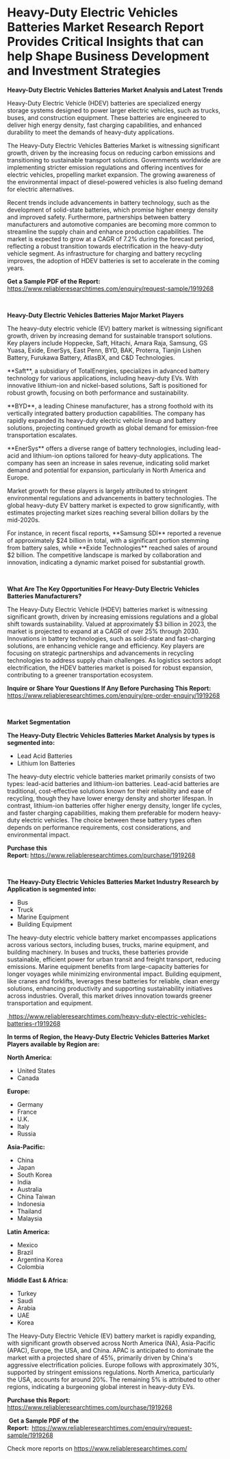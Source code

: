 <p><h1>Heavy-Duty Electric Vehicles Batteries Market Research Report Provides Critical Insights that can help Shape Business Development and Investment Strategies</h1></p><p><strong>Heavy-Duty Electric Vehicles Batteries Market Analysis and Latest Trends</strong></p>
<p><p>Heavy-Duty Electric Vehicle (HDEV) batteries are specialized energy storage systems designed to power larger electric vehicles, such as trucks, buses, and construction equipment. These batteries are engineered to deliver high energy density, fast charging capabilities, and enhanced durability to meet the demands of heavy-duty applications.</p><p>The Heavy-Duty Electric Vehicles Batteries Market is witnessing significant growth, driven by the increasing focus on reducing carbon emissions and transitioning to sustainable transport solutions. Governments worldwide are implementing stricter emission regulations and offering incentives for electric vehicles, propelling market expansion. The growing awareness of the environmental impact of diesel-powered vehicles is also fueling demand for electric alternatives.</p><p>Recent trends include advancements in battery technology, such as the development of solid-state batteries, which promise higher energy density and improved safety. Furthermore, partnerships between battery manufacturers and automotive companies are becoming more common to streamline the supply chain and enhance production capabilities. The market is expected to grow at a CAGR of 7.2% during the forecast period, reflecting a robust transition towards electrification in the heavy-duty vehicle segment. As infrastructure for charging and battery recycling improves, the adoption of HDEV batteries is set to accelerate in the coming years.</p></p>
<p><strong>Get a Sample PDF of the Report:&nbsp;</strong> <a href="https://www.reliableresearchtimes.com/enquiry/request-sample/1919268?utm_campaign=2440&utm_medium=2&utm_source=Github&utm_content=ia&utm_term=14022025&utm_id=heavy-duty-electric-vehicles-batteries">https://www.reliableresearchtimes.com/enquiry/request-sample/1919268</a></p>
<p>&nbsp;</p>
<p><strong>Heavy-Duty Electric Vehicles Batteries Major Market Players</strong></p>
<p><p>The heavy-duty electric vehicle (EV) battery market is witnessing significant growth, driven by increasing demand for sustainable transport solutions. Key players include Hoppecke, Saft, Hitachi, Amara Raja, Samsung, GS Yuasa, Exide, EnerSys, East Penn, BYD, BAK, Proterra, Tianjin Lishen Battery, Furukawa Battery, AtlasBX, and C&D Technologies.</p><p>**Saft**, a subsidiary of TotalEnergies, specializes in advanced battery technology for various applications, including heavy-duty EVs. With innovative lithium-ion and nickel-based solutions, Saft is positioned for robust growth, focusing on both performance and sustainability. </p><p>**BYD**, a leading Chinese manufacturer, has a strong foothold with its vertically integrated battery production capabilities. The company has rapidly expanded its heavy-duty electric vehicle lineup and battery solutions, projecting continued growth as global demand for emission-free transportation escalates.</p><p>**EnerSys** offers a diverse range of battery technologies, including lead-acid and lithium-ion options tailored for heavy-duty applications. The company has seen an increase in sales revenue, indicating solid market demand and potential for expansion, particularly in North America and Europe.</p><p>Market growth for these players is largely attributed to stringent environmental regulations and advancements in battery technologies. The global heavy-duty EV battery market is expected to grow significantly, with estimates projecting market sizes reaching several billion dollars by the mid-2020s.</p><p>For instance, in recent fiscal reports, **Samsung SDI** reported a revenue of approximately $24 billion in total, with a significant portion stemming from battery sales, while **Exide Technologies** reached sales of around $2 billion. The competitive landscape is marked by collaboration and innovation, indicating a dynamic market poised for substantial growth.</p></p>
<p>&nbsp;</p>
<p><strong>What Are The Key Opportunities For Heavy-Duty Electric Vehicles Batteries Manufacturers?</strong></p>
<p><p>The Heavy-Duty Electric Vehicle (HDEV) batteries market is witnessing significant growth, driven by increasing emissions regulations and a global shift towards sustainability. Valued at approximately $3 billion in 2023, the market is projected to expand at a CAGR of over 25% through 2030. Innovations in battery technologies, such as solid-state and fast-charging solutions, are enhancing vehicle range and efficiency. Key players are focusing on strategic partnerships and advancements in recycling technologies to address supply chain challenges. As logistics sectors adopt electrification, the HDEV batteries market is poised for robust expansion, contributing to a greener transportation ecosystem.</p></p>
<p><strong>Inquire or Share Your Questions If Any Before Purchasing This Report:</strong> <a href="https://www.reliableresearchtimes.com/enquiry/pre-order-enquiry/1919268?utm_campaign=2440&utm_medium=2&utm_source=Github&utm_content=ia&utm_term=14022025&utm_id=heavy-duty-electric-vehicles-batteries">https://www.reliableresearchtimes.com/enquiry/pre-order-enquiry/1919268</a></p>
<p>&nbsp;</p>
<p><strong>Market Segmentation</strong></p>
<p><strong>The Heavy-Duty Electric Vehicles Batteries Market Analysis by types is segmented into:</strong></p>
<p><ul><li>Lead Acid Batteries</li><li>Lithium Ion Batteries</li></ul></p>
<p><p>The heavy-duty electric vehicle batteries market primarily consists of two types: lead-acid batteries and lithium-ion batteries. Lead-acid batteries are traditional, cost-effective solutions known for their reliability and ease of recycling, though they have lower energy density and shorter lifespan. In contrast, lithium-ion batteries offer higher energy density, longer life cycles, and faster charging capabilities, making them preferable for modern heavy-duty electric vehicles. The choice between these battery types often depends on performance requirements, cost considerations, and environmental impact.</p></p>
<p><strong>Purchase this Report:&nbsp;</strong><a href="https://www.reliableresearchtimes.com/purchase/1919268?utm_campaign=2440&utm_medium=2&utm_source=Github&utm_content=ia&utm_term=14022025&utm_id=heavy-duty-electric-vehicles-batteries">https://www.reliableresearchtimes.com/purchase/1919268</a></p>
<p>&nbsp;</p>
<p><strong>The Heavy-Duty Electric Vehicles Batteries Market Industry Research by Application is segmented into:</strong></p>
<p><ul><li>Bus</li><li>Truck</li><li>Marine Equipment</li><li>Building Equipment</li></ul></p>
<p><p>The heavy-duty electric vehicle battery market encompasses applications across various sectors, including buses, trucks, marine equipment, and building machinery. In buses and trucks, these batteries provide sustainable, efficient power for urban transit and freight transport, reducing emissions. Marine equipment benefits from large-capacity batteries for longer voyages while minimizing environmental impact. Building equipment, like cranes and forklifts, leverages these batteries for reliable, clean energy solutions, enhancing productivity and supporting sustainability initiatives across industries. Overall, this market drives innovation towards greener transportation and equipment.</p></p>
<p><a href="https://www.reliableresearchtimes.com/heavy-duty-electric-vehicles-batteries-r1919268?utm_campaign=2440&utm_medium=2&utm_source=Github&utm_content=ia&utm_term=14022025&utm_id=heavy-duty-electric-vehicles-batteries">&nbsp;https://www.reliableresearchtimes.com/heavy-duty-electric-vehicles-batteries-r1919268</a></p>
<p><strong>In terms of Region, the Heavy-Duty Electric Vehicles Batteries Market Players available by Region are:</strong></p>
<p>
    <p> <strong> North America: </strong>
        <ul>
            <li>United States</li>
            <li>Canada</li>
        </ul>
        </p> 
    <p> <strong> Europe: </strong>
        <ul>
            <li>Germany</li>
            <li>France</li>
            <li>U.K.</li>
            <li>Italy</li>
            <li>Russia</li>
        </ul>
        </p> 
    <p> <strong> Asia-Pacific: </strong>
        <ul>
            <li>China</li>
            <li>Japan</li>
            <li>South Korea</li>
            <li>India</li>
            <li>Australia</li>
            <li>China Taiwan</li>
            <li>Indonesia</li>
            <li>Thailand</li>
            <li>Malaysia</li>
        </ul>
        </p> 
    <p> <strong> Latin America: </strong>
        <ul>
            <li>Mexico</li>
            <li>Brazil</li>
            <li>Argentina Korea</li>
            <li>Colombia</li>
        </ul>
        </p> 
    <p> <strong> Middle East & Africa: </strong>
        <ul>
            <li>Turkey</li>
            <li>Saudi</li>
            <li>Arabia</li>
            <li>UAE</li>
            <li>Korea</li>
        </ul>
    </p>
    </p>
<p><p>The Heavy-Duty Electric Vehicle (EV) battery market is rapidly expanding, with significant growth observed across North America (NA), Asia-Pacific (APAC), Europe, the USA, and China. APAC is anticipated to dominate the market with a projected share of 45%, primarily driven by China's aggressive electrification policies. Europe follows with approximately 30%, supported by stringent emissions regulations. North America, particularly the USA, accounts for around 20%. The remaining 5% is attributed to other regions, indicating a burgeoning global interest in heavy-duty EVs.</p></p>
<p><strong>Purchase this Report: </strong><a href="https://www.reliableresearchtimes.com/purchase/1919268?utm_campaign=2440&utm_medium=2&utm_source=Github&utm_content=ia&utm_term=14022025&utm_id=heavy-duty-electric-vehicles-batteries">https://www.reliableresearchtimes.com/purchase/1919268</a></p>
<p>&nbsp;<strong>Get a Sample PDF of the Report:&nbsp;&nbsp;</strong><a href="https://www.reliableresearchtimes.com/enquiry/request-sample/1919268?utm_campaign=2440&utm_medium=2&utm_source=Github&utm_content=ia&utm_term=14022025&utm_id=heavy-duty-electric-vehicles-batteries">https://www.reliableresearchtimes.com/enquiry/request-sample/1919268</a></p>
<p><strong></strong></p>
<p>Check more reports on <a href="https://www.reliableresearchtimes.com/?utm_campaign=2440&utm_medium=2&utm_source=Github&utm_content=ia&utm_term=14022025&utm_id=heavy-duty-electric-vehicles-batteries">https://www.reliableresearchtimes.com/</a></p>